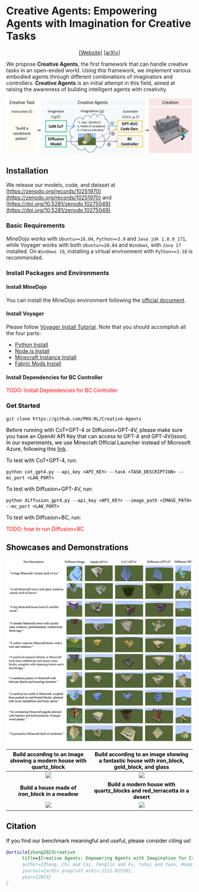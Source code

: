 # Creative Agents: Empowering Agents with Imagination for Creative Tasks

<div align="center">

[[Website]](https://sites.google.com/view/creative-agents) 
[[arXiv]](https://arxiv.org/abs/2312.02519)

</div>

We propose **Creative Agents**, the first framework that can handle creative tasks in an open-ended world. Using this framework, we implement various embodied agents through different combinations of imaginators and controllers. **Creative Agents** is an initial attempt in this field, aimed at raising the awareness of building intelligent agents with creativity.

![](figs/pipeline.png)

## Installation

We release our models, code, and dataset at [https://zenodo.org/records/10251970](https://zenodo.org/records/10251970) and [https://doi.org/10.5281/zenodo.10275049](https://doi.org/10.5281/zenodo.10275049).

### Basic Requirements

MineDojo works with ```Ubuntu>=18.04```, ```Python>=3.9``` and ```Java jdk 1.8.0_171```, while Voyager works with both ```Ubuntu>=20.04``` and ```Windows```, with ```Java 17``` installed. On ```Windows 10```, installing a virtual environment with ```Python>=3.10``` is recommended.

### Install Packages and Environments

#### Install MineDojo
You can install the MineDojo environment following the [official document](https://docs.minedojo.org/sections/getting_started/install.html#prerequisites). 

#### Install Voyager
Please follow [Voyager Install Tutorial](https://github.com/MineDojo/Voyager). Note that you should accomplish all the four parts:
- [Python Install](https://github.com/MineDojo/Voyager#python-install)
- [Node.js Install](https://github.com/MineDojo/Voyager#nodejs-install)
- [Minecraft Instance Install](https://github.com/MineDojo/Voyager#minecraft-instance-install)
- [Fabric Mods Install](https://github.com/MineDojo/Voyager#fabric-mods-install)


#### Install Dependencies for BC Controller

</font> <font color=Red> TODO: Install Dependencies for BC Controller </font> <font color=Black>

### Get Started

```
git clone https://github.com/PKU-RL/Creative-Agents
```

Before running with CoT+GPT-4 or Diffusion+GPT-4V, please make sure you have an OpenAI API Key that can access to GPT-4 and GPT-4V(ision).
In our experiments, we use Minecraft Official Launcher instead of Microsoft Azure, following this [link](https://github.com/MineDojo/Voyager/blob/main/installation/minecraft_instance_install.md#option-2-minecraft-official-launcher).

To test with CoT+GPT-4, run:
```
python cot_gpt4.py --api_key <API_KEY> --task <TASK_DESCRIPTION> --mc_port <LAN_PORT>
```

To test with Diffusion+GPT-4V, run:
```
python diffusion_gpt4.py --api_key <API_KEY> --image_path <IMAGE_PATH> --mc_port <LAN_PORT>
```

To test with Diffusion+BC, run:

</font> <font color=Red> TODO: how to run Diffusion+BC </font> <font color=Black>

## Showcases and Demonstrations

![](figs/showcase.png)


|   Build according to an image showing a modern house with quartz_block   | Build according to an image showing a fantastic house with iron_block, gold_block, and glass |
|:------------------------------------------------------------------------:|:--------------------------------------------------------------------------------------------:|
|           <img src="figs/demo_6.gif" width="366" a="demo_6"/>            |                     <img src="figs/demo_6.gif" width="366" a="demo_6"/>                      |
|            **Build a house made of iron_block in a meadow**              |          **Build a modern house with quartz_blocks and red_terracotta in a desert**          |
|           <img src="figs/demo_1.gif" width="366" a="demo_1"/>            |                     <img src="figs/demo_2.gif" width="366" a="demo_2"/>                      |


## Citation
If you find our benchmark meaningful and useful, please consider citing us!
```bibtex
@article{zhang2023creative
      title={Creative Agents: Empowering Agents with Imagination for Creative Tasks},
      author={Zhang, Chi and Cai, Penglin and Fu, Yuhui and Yuan, Haoqi and Lu, Zongqing},
      journal={arXiv preprint arXiv:2312.02519},
      year={2023}
}
```
